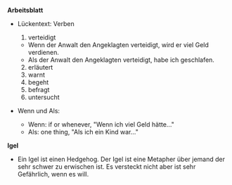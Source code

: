 **Arbeitsblatt**

- Lückentext: Verben

  1. verteidigt

  - Wenn der Anwalt den Angeklagten verteidigt, wird er viel Geld verdienen.
  - Als der Anwalt den Angeklagten verteidigt, habe ich geschlafen.

  2. erläutert
  3. warnt
  4. begeht
  5. befragt
  6. untersucht

- Wenn und Als:
  - Wenn: if or whenever, "Wenn ich viel Geld hätte..."
  - Als: one thing, "Als ich ein Kind war..."

**Igel**

- Ein Igel ist einen Hedgehog. Der Igel ist eine Metapher über jemand der sehr schwer zu erwischen ist. Es versteckt nicht aber ist sehr Gefährlich, wenn es will.
